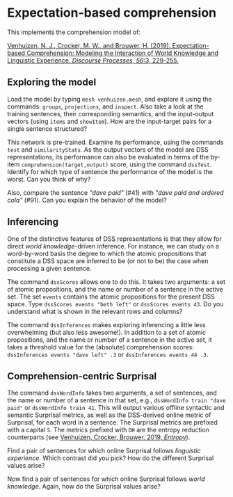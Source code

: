 # Expectation-based comprehension

This implements the comprehension model of:

[Venhuizen, N. J., Crocker, M. W., and Brouwer, H. (2019). Expectation-based
Comprehension: Modeling the Interaction of World Knowledge and Linguistic
Experience. *Discourse Processes, 56*:3,
229-255.](https://www.tandfonline.com/doi/full/10.1080/0163853X.2018.1448677)

## Exploring the model

Load the model by typing `mesh venhuizen.mesh`, and explore it using the
commands: `groups`, `projections`, and `inspect`. Also take a look at the
training sentences, their corresponding semantics, and the input-output
vectors (using `items` and `showItem`). How are the input-target pairs for
a single sentence structured?

This network is pre-trained. Examine its performance, using the commands
`test` and `similarityStats`. As the output vectors of the model are DSS
representations, its performance can also be evaluated in terms of the
by-item `comprehension(target,output)` score, using the command `dssTest`.
Identify for which type of sentence the performance of the model is the
worst. Can you think of why?

Also, compare the sentence *"dave paid"* (#41) with *"dave paid and ordered
cola"* (#91). Can you explain the behavior of the model?

## Inferencing

One of the distinctive features of DSS representations is that they allow
for direct *world knowledge*-driven inference. For instance, we can study on
a word-by-word basis the degree to which the atomic propositions that
constitute a DSS space are inferred to be (or not to be) the case when
processing a given sentence.

The command `dssScores` allows one to do this. It takes two arguments: a set
of atomic propositions, and the name or number of a sentence in the active
set. The set `events` contains the atomic propositions for the present DSS
space. Type `dssScores events "beth left"` or `dssScores events 43`. Do you
understand what is shown in the relevant rows and columns?

The command `dssInferences` makes exploring inferencing a little less
overwhelming (but also less awesome!). In addition to a set of atomic
propositions, and the name or number of a sentence in the active set, it
takes a threshold value for the (absolute) comprehension scores:
`dssInferences events "dave left" .3` or `dssInferences events 44 .3`.

## Comprehension-centric Surprisal

The command `dssWordInfo` takes two arguments, a set of sentences, and the
name or number of a sentence in that set, e.g., `dssWordInfo train "dave
paid"` or `dssWordInfo train 41`. This will output various offline syntactic
and semantic Surprisal metrics, as well as the DSS-derived online metric of
Surprisal, for each word in a sentence. The Surprisal metrics are prefixed
with a capital `S`. The metrics prefixed with `DH` are the entropy reduction
counterparts (see [Venhuizen, Crocker, Brouwer, 2019,
*Entropy*](https://www.mdpi.com/1099-4300/21/12/1159)).

Find a pair of sentences for which online Surprisal follows *linguistic
experience*. Which contrast did you pick? How do the different Surprisal
values arise?

Now find a pair of sentences for which online Surprisal follows *world
knowledge*. Again, how do the Surprisal values arise?
